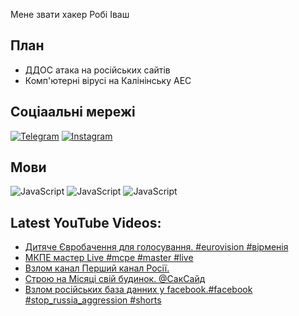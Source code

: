 Мене звати хакер Робі Іваш
## План
- ДДОС атака на російських сайтів
- Комп'ютерні вірусі на Калінінську АЕС
## Соціаальні мережі
[![Telegram](https://img.shields.io/badge/-Telegram-090909?style=for-the-badge&logo=telegram&logoColor=27A0D9)](https://t.me/+G6oaMxVGu5dlOWZi)
[![Instagram](https://img.shields.io/badge/-Instagram-090909?style=for-the-badge&logo=instagram&logoColor=B4068E)](https://www.instagram.com/bakum430)
## Мови
![JavaScript](https://img.shields.io/badge/-JavaScript-090909?style=for-the-badge&logo=JavaScript&logoColor=E9D54D)
![JavaScript](https://img.shields.io/badge/-Java-090909?style=for-the-badge&logo=Java&logoColor=E9D54D)
![JavaScript](https://img.shields.io/badge/-Python-090909?style=for-the-badge&logo=Python&logoColor=E9D54D)
## Latest YouTube Videos:
<!-- YOUTUBE:START -->
- [Дитяче Євробачення для голосування. #eurovision #вірменія](https://www.youtube.com/watch?v=BVVo2kJ7JcQ)
- [МКПЕ мастер Live #mcpe #master #live](https://www.youtube.com/watch?v=8yTfKcGs36M)
- [Взлом канал Перший канал Росії.](https://www.youtube.com/watch?v=oV0upNQU3Ig)
- [Строю на Місяці свій будинок. @СакСайд](https://www.youtube.com/watch?v=YIa4q3l8QGg)
- [Взлом російських база данних у facebook.#facebook #stop_russia_aggression #shorts](https://www.youtube.com/watch?v=QL0l61LWxQU)
<!-- YOUTUBE:END -->